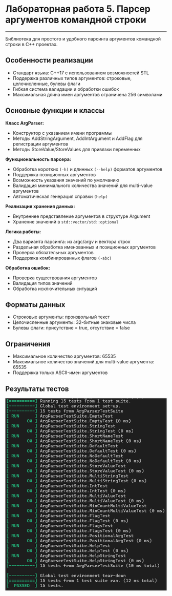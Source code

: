 # Лабораторная работа 5. Парсер аргументов командной строки
------------------------
Библиотека для простого и удобного парсинга аргументов командной строки в C++ проектах.

## Особенности реализации
- Стандарт языка: C++17 с использованием возможностей STL
- Поддержка различных типов аргументов: строковые, целочисленные, булевы флаги
- Гибкая система валидации и обработки ошибок
- Максимальная длина имен аргументов ограничена 256 символами

## Основные функции и классы

**Класс ArgParser:**
- Конструктор с указанием имени программы
- Методы AddStringArgument, AddIntArgument и AddFlag для регистрации аргументов
- Методы StoreValue/StoreValues для привязки переменных

**Функциональность парсера:**
- Обработка коротких ```(-h)``` и длинных ```(--help)``` форматов аргументов
- Поддержка позиционных аргументов
- Возможность указания значений по умолчанию
- Валидация минимального количества значений для multi-value аргументов
- Автоматическая генерация справки ```(help)```

**Реализация хранения данных:**
- Внутреннее представление аргументов в структуре Argument
- Хранение значений в ```std::vector/std::optional```

**Логика работы:**
- Два варианта парсинга: из argc/argv и вектора строк
- Раздельная обработка именованных и позиционных аргументов
- Проверка обязательных аргументов
- Поддержка комбинированных флагов ```(-abc)```

**Обработка ошибок:**
- Проверка существования аргументов
- Валидация типов значений
- Обработка исключительных ситуаций

## Форматы данных
- Строковые аргументы: произвольный текст
- Целочисленные аргументы: 32-битные знаковые числа
- Булевы флаги: присутствие = true, отсутствие = false

## Ограничения
- Максимальное количество аргументов: 65535
- Максимальное количество значений для multi-value аргумента: 65535
- Поддержка только ASCII-имен аргументов

## Результаты тестов
![tests](test_results.png)
